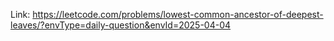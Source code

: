 Link: https://leetcode.com/problems/lowest-common-ancestor-of-deepest-leaves/?envType=daily-question&envId=2025-04-04